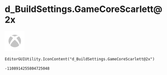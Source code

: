 # d_BuildSettings.GameCoreScarlett@2x
![](/img/d_BuildSettings.GameCoreScarlett@2x.png)

``` CSharp
EditorGUIUtility.IconContent("d_BuildSettings.GameCoreScarlett@2x")
```
```
-1108914255804725048
```
